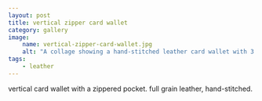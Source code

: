 ```yaml
---
layout: post
title: vertical zipper card wallet
category: gallery
image: 
    name: vertical-zipper-card-wallet.jpg
    alt: "A collage showing a hand-stitched leather card wallet with 3 card pockets, a hidden pocket, and a zippered coin pouch."
tags:
    - leather
---
```


vertical card wallet with a zippered pocket. full grain leather, hand-stitched.

